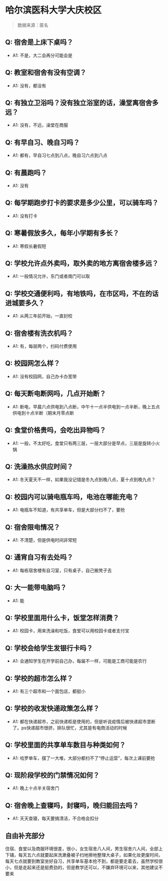 # 哈尔滨医科大学大庆校区

> 数据来源：匿名

## Q: 宿舍是上床下桌吗？

- A1: 不是，大二会再分可能会是

## Q: 教室和宿舍有没有空调？

- A1: 没有，都没有

## Q: 有独立卫浴吗？没有独立浴室的话，澡堂离宿舍多远？

- A1: 没有，不远，澡堂在商服

## Q: 有早自习、晚自习吗？

- A1: 都有，早自习七点到八点，晚自习六点到八点

## Q: 有晨跑吗？

- A1: 没有

## Q: 每学期跑步打卡的要求是多少公里，可以骑车吗？

- A1: 没有打卡

## Q: 寒暑假放多久，每年小学期有多长？

- A1: 寒假长暑假短

## Q: 学校允许点外卖吗，取外卖的地方离宿舍楼多远？

- A1: 一般情况允许，东门或者南门可以取

## Q: 学校交通便利吗，有地铁吗，在市区吗，不在的话进城要多久？

- A1: 从两三年前开始，一直封校

## Q: 宿舍楼有洗衣机吗？

- A1: 有，每层两个，扫码付费使用

## Q: 校园网怎么样？

- A1: 没有校园网，自己办卡办宽带

## Q: 每天断电断网吗，几点开始断？

- A1: 断电，早晨六点供电到八点断，中午十一点半供电到一点半断，晚上五点供电到十点半断（期末月零点断

## Q: 食堂价格贵吗，会吃出异物吗？

- A1: 一般，不太好吃，食堂只有两三层，一层大部分是早点，三层是旋转小火锅

## Q: 洗澡热水供应时间？

- A1: 冬天夏天不一样，如果我没记错是冬九点到晚八点，夏十点到晚九点？

## Q: 校园内可以骑电瓶车吗，电池在哪能充电？

- A1: 电瓶车不知道，有共享单车，但是大部分扫不了，要抢

## Q: 宿舍限电情况？

- A1: 不清楚，但是供电时间非常短

## Q: 通宵自习有去处吗？

- A1: 每栋宿舍楼有自习室，只有桌子，自己搬凳子去

## Q: 大一能带电脑吗？

- A1: 能

## Q: 学校里面用什么卡，饭堂怎样消费？

- A1: 校园卡，用来洗澡和吃饭，食堂可以用校园卡或者支付宝

## Q: 学校会给学生发银行卡吗？

- A1: 会通知学生在开学前自己办，每届不一样，可能是工商可能是农行

## Q: 学校的超市怎么样？

- A1: 有三个超市和一个面包店，都挺小

## Q: 学校的收发快递政策怎么样？

- A1: 都在快递超市，之前快递柜是使用的，但是听说疫情后被快递超市垄断了。ps快递超市很挤，排队很忙，尤其是有电商活动的时候

## Q: 学校里面的共享单车数目与种类如何？

- A1: 哈罗单车，摆了一大堆，大部分都扫不了“停止运营”，每次上课前要抢

## Q: 现阶段学校的门禁情况如何？

- A1: 晚上十点半关宿舍门

## Q: 宿舍晚上查寝吗，封寝吗，晚归能回去吗？

- A1: 天天查寝，每天要搞清洁，不合格会扣分

## 自由补充部分

住宿、食堂以及商服环境很差，很小，女生宿舍八人间，男生宿舍六人间，全部上下铺，每天五六点就要起床洗漱叠被子扫地擦地整理大桌子，如果化妆更废时间，每天七点就要到教室坐好自习，共享单车基本抢不到，都是要走着去，虽然学校很小，但是走起来还是挺费劲的，但是教学还可以，不嫌弃环境可以来，其他建议不要来